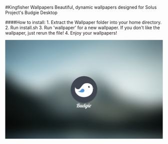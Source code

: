 #Kingfisher Wallpapers
Beautiful, dynamic wallpapers designed for Solus Project's Budgie Desktop

####How to install:
	1. Extract the Wallpaper folder into your home directory.
	2. Run install.sh
	3. Run 'wallpaper' for a new wallpaper. If you don't like the wallpaper, just rerun the file!
	4. Enjoy your wallpapers!


![wallpaper](Wallpaper/wallpaper2.jpg "Example Wallpaper")
